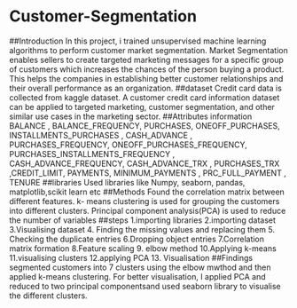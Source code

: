 # Customer-Segmentation

 ##Introduction
In this project, i trained unsupervised machine learning algorithms to perform customer market segmentation.
Market Segmentation enables sellers to create targeted marketing messages for a specific group of customers which increases the chances of the person buying a product. This helps the companies in establishing better customer relationships and their overall performance as an organization.
 ##dataset
Credit card data is collected from kaggle dataset.
A customer credit card information dataset can be applied to targeted marketing, customer segmentation, and other similar use cases in the marketing sector.
##Attributes information
BALANCE	, BALANCE_FREQUENCY,	PURCHASES, 	ONEOFF_PURCHASES, 	INSTALLMENTS_PURCHASES	, CASH_ADVANCE	, PURCHASES_FREQUENCY,	ONEOFF_PURCHASES_FREQUENCY, 	PURCHASES_INSTALLMENTS_FREQUENCY	, CASH_ADVANCE_FREQUENCY, 	CASH_ADVANCE_TRX	, PURCHASES_TRX	,CREDIT_LIMIT, 	PAYMENTS, 	MINIMUM_PAYMENTS	, PRC_FULL_PAYMENT	, TENURE
##libraries
Used libraries like Numpy, seaborn, pandas, matplotlib,scikit learn etc
##Methods
Found the correlation matrix between different features.
k- means clustering is used for grouping the customers into different clusters.
Principal component analysis(PCA) is used to reduce the number of variables 
##steps
1.importing libraries
2.importing dataset
3.Visualising dataset
4. Finding the missing values and replacing them
5. Checking the duplicate entries
6.Dropping object entries
7.Correlation matrix formation
8.Feature scaling
9. elbow method
10.Applying k-means
11.visualising clusters
12.applying PCA
13. Visualisation
##Findings
segmented customers into 7 clusters using the elbow mwthod and then applied k-means clustering.
For better visualisation, I applied PCA and reduced to two principal componentsand used seaborn library to visualise the different clusters.
